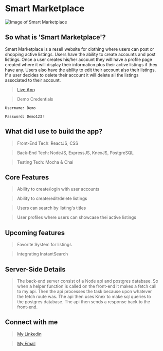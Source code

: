 # Smart Marketplace

![Image of Smart Marketplace](https://i.gyazo.com/fadc78038dfd9a4e4792adb3d5430a70.png)

## So what is 'Smart Marketplace'?

Smart Marketplace is a resell website for clothing where users can post or shopping active listings. Users have the ability to create accounts and post listings. Once a user creates his/her account they will have a profile page created where it will display their information plus their active listings if they have any. Users also have the ability to edit their account also their listings. If a user decides to delete their account it will delete all the listings associated to their account.

> [Live App](https://smartmarketplace.app/)

> Demo Credentials

    Username: Demo

    Password: Demo123!

## What did I use to build the app?

> Front-End Tech: ReactJS, CSS

> Back-End Tech: NodeJS, ExpressJS, KnexJS, PostgreSQL

> Testing Tech: Mocha & Chai

## Core Features

> Ability to create/login with user accounts

> Ability to create/edit/delete listings

> Users can search by listing's titles

> User profiles where users can showcase thei active listings

## Upcoming features

> Favorite System for listings

> Integrating InstantSearch

## Server-Side Details

> The back-end server consist of a Node api and postgres database. So when a helper function is called on the front-end it makes a fetch call to my api. Then the api processes the task because upon whatever the fetch route was. The api then uses Knex to make sql queries to the postgres database. The api then sends a response back to the front-end.

## Connect with me

> [My Linkedin](https://www.linkedin.com/in/anthonytb/)

> [My Email](mailto://anthonytb97@gmail.com)
